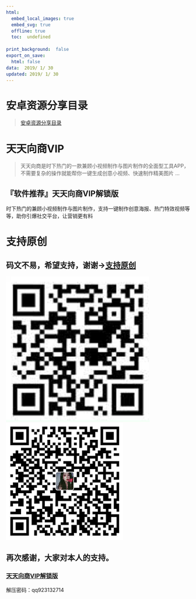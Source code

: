```yaml
---
html:
  embed_local_images: true
  embed_svg: true
  offline: true
  toc:  undefined

print_background:  false
export_on_save:
  html: false
data:  2019/ 1/ 30
updated: 2019/ 1/ 30
---
```




# 安卓资源分享目录

> [安卓资源分享目录](https://blog.csdn.net/qq923132714/article/details/83059823 "安卓资源分享目录")

# 天天向商VIP

> 天天向商是时下热门的一款兼顾小视频制作与图片制作的全面型工具APP，不需要复杂的操作就能帮你一键生成创意小视频、快速制作精美图片 ...

## 『软件推荐』天天向商VIP解锁版

时下热门的兼顾小视频制作与图片制作，支持一键制作创意海报、热门特效视频等等，助你引爆社交平台，让营销更有料

# 支持原创
## 码文不易，希望支持，谢谢->**[支持原创](http://blog.csdn.net/qq923132714/article/details/79399145)**
![微信支付](https://raw.githubusercontent.com/923132714/my_picture/master/blog/support/weixin.png)![微信支付](https://raw.githubusercontent.com/923132714/my_picture/master/blog/support/支付宝.png)
## 再次感谢，大家对本人的支持。

### [天天向商VIP解锁版](http://u16848854.ctfile.net/fs/16848854-333731478 "天天向商VIP解锁版")

解压密码：qq923132714
